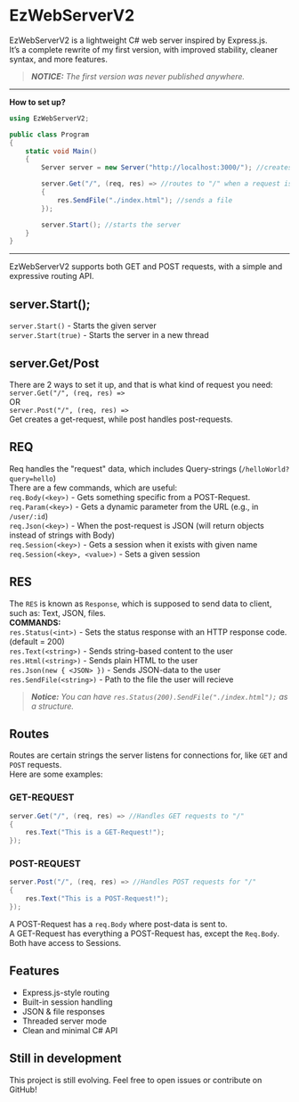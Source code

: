 # EzWebServerV2

EzWebServerV2 is a lightweight C# web server inspired by Express.js.  
It’s a complete rewrite of my first version, with improved stability, cleaner syntax, and more features.
> ***NOTICE:*** *The first version was never published anywhere.*
- - -
**How to set up?**
```csharp
using EzWebServerV2;

public class Program
{
    static void Main()
    {
        Server server = new Server("http://localhost:3000/"); //creates server on given IP

        server.Get("/", (req, res) => //routes to "/" when a request is given
        {
            res.SendFile("./index.html"); //sends a file
        });

        server.Start(); //starts the server
    }
}
```
- - -
EzWebServerV2 supports both GET and POST requests, with a simple and expressive routing API.

## server.Start();  
`server.Start()` - Starts the given server  
`server.Start(true)` - Starts the server in a new thread

## server.Get/Post
There are 2 ways to set it up, and that is what kind of request you need:  
`server.Get("/", (req, res) =>`  
OR  
`server.Post("/", (req, res) =>`  
Get creates a get-request, while post handles post-requests.
## REQ
Req handles the "request" data, which includes Query-strings (`/helloWorld?query=hello`)  
There are a few commands, which are useful:  
`req.Body(<key>)` - Gets something specific from a POST-Request.  
`req.Param(<key>)` - Gets a dynamic parameter from the URL (e.g., in `/user/:id`)  
`req.Json(<key>)` - When the post-request is JSON (will return objects instead of strings with Body)  
`req.Session(<key>)` - Gets a session when it exists with given name  
`req.Session(<key>, <value>)` - Sets a given session

## RES
The `RES` is known as `Response`, which is supposed to send data to client, such as: Text, JSON, files.  
**COMMANDS:**  
`res.Status(<int>)` - Sets the status response with an HTTP response code. (default = 200)  
`res.Text(<string>)` - Sends string-based content to the user  
`res.Html(<string>)` - Sends plain HTML to the user  
`res.Json(new { <JSON> })` - Sends JSON-data to the user  
`res.SendFile(<string>)` - Path to the file the user will recieve  
> ***Notice:*** *You can have `res.Status(200).SendFile("./index.html");` as a structure.*

## Routes
Routes are certain strings the server listens for connections for, like `GET` and `POST` requests.  
Here are some examples:  
### GET-REQUEST
```csharp
server.Get("/", (req, res) => //Handles GET requests to "/"
{
    res.Text("This is a GET-Request!");
});
```
### POST-REQUEST
```csharp
server.Post("/", (req, res) => //Handles POST requests for "/"
{
    res.Text("This is a POST-Request!");
});
```
A POST-Request has a `req.Body` where post-data is sent to.  
A GET-Request has everything a POST-Request has, except the `Req.Body`.  
Both have access to Sessions.

## Features
- Express.js-style routing
- Built-in session handling
- JSON & file responses
- Threaded server mode
- Clean and minimal C# API

## Still in development
This project is still evolving. Feel free to open issues or contribute on GitHub!
